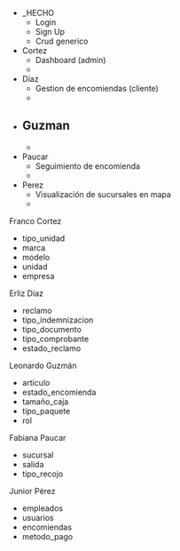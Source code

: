 - _HECHO
  -  Login
  -  Sign Up
  -  Crud generico
- Cortez
  -  Dashboard (admin)
  - 
- Diaz
  -  Gestion de encomiendas (cliente)
  - 
- Guzman
  - 
  - 
- Paucar
  - Seguimiento de encomienda
  - 
- Perez
  - Visualización de sucursales en mapa
  - 




Franco Cortez
- tipo_unidad
- marca
- modelo
- unidad
- empresa

Erliz Díaz
- reclamo
- tipo_indemnizacion
- tipo_documento
- tipo_comprobante
- estado_reclamo

Leonardo Guzmán
- articulo
- estado_encomienda
- tamaño_caja
- tipo_paquete
- rol

Fabiana Paucar
- sucursal
- salida
- tipo_recojo

Junior Pérez
- empleados
- usuarios
- encomiendas
- metodo_pago









